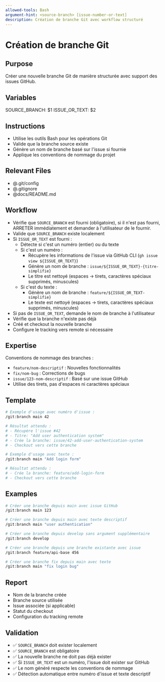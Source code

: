 ```yaml
---
allowed-tools: Bash
argument-hint: <source-branch> [issue-number-or-text]
description: Création de branche Git avec workflow structuré
---
```


# Création de branche Git

## Purpose
Créer une nouvelle branche Git de manière structurée avec support des issues GitHub.

## Variables
SOURCE_BRANCH: $1
ISSUE_OR_TEXT: $2

## Instructions
- Utilise les outils Bash pour les opérations Git
- Valide que la branche source existe
- Génère un nom de branche basé sur l'issue si fournie
- Applique les conventions de nommage du projet

## Relevant Files
- @.git/config
- @.gitignore
- @docs/README.md

## Workflow
- Vérifie que `SOURCE_BRANCH` est fourni (obligatoire), si il n'est pas fourni, ARRETER immédiatement et demander à l'utilisateur de le fournir.
- Valide que `SOURCE_BRANCH` existe localement
- Si `ISSUE_OR_TEXT` est fourni :
  - Détecte si c'est un numéro (entier) ou du texte
  - Si c'est un numéro :
    - Récupère les informations de l'issue via GitHub CLI (`gh issue view ${ISSUE_OR_TEXT}`)
    - Génère un nom de branche : `issue/${ISSUE_OR_TEXT}-{titre-simplifie}`
    - Le titre est nettoyé (espaces -> tirets, caractères spéciaux supprimés, minuscules)
  - Si c'est du texte :
    - Génère un nom de branche : `feature/${ISSUE_OR_TEXT-simplifie}`
    - Le texte est nettoyé (espaces -> tirets, caractères spéciaux supprimés, minuscules)
- Si pas de `ISSUE_OR_TEXT`, demande le nom de branche à l'utilisateur
- Vérifie que la branche n'existe pas déjà
- Créé et checkout la nouvelle branche
- Configure le tracking vers remote si nécessaire

## Expertise
Conventions de nommage des branches :
- `feature/nom-descriptif` : Nouvelles fonctionnalités
- `fix/nom-bug` : Corrections de bugs
- `issue/123-nom-descriptif` : Basé sur une issue GitHub
- Utilise des tirets, pas d'espaces ni caractères spéciaux

## Template
```bash
# Exemple d'usage avec numéro d'issue :
/git:branch main 42

# Résultat attendu :
# - Récupère l'issue #42
# - Titre: "Add user authentication system"
# - Crée la branche: issue/42-add-user-authentication-system
# - Checkout vers cette branche

# Exemple d'usage avec texte :
/git:branch main "Add login form"

# Résultat attendu :
# - Crée la branche: feature/add-login-form
# - Checkout vers cette branche
```

## Examples
```bash
# Créer une branche depuis main avec issue GitHub
/git:branch main 123

# Créer une branche depuis main avec texte descriptif
/git:branch main "user authentication"

# Créer une branche depuis develop sans argument supplémentaire
/git:branch develop

# Créer une branche depuis une branche existante avec issue
/git:branch feature/api-base 456

# Créer une branche fix depuis main avec texte
/git:branch main "fix login bug"
```

## Report
- Nom de la branche créée
- Branche source utilisée
- Issue associée (si applicable)
- Statut du checkout
- Configuration du tracking remote

## Validation
- ✅ `SOURCE_BRANCH` doit exister localement
- ✅ `SOURCE_BRANCH` est obligatoire
- ✅ La nouvelle branche ne doit pas déjà exister
- ✅ Si `ISSUE_OR_TEXT` est un numéro, l'issue doit exister sur GitHub
- ✅ Le nom généré respecte les conventions de nommage
- ✅ Détection automatique entre numéro d'issue et texte descriptif
